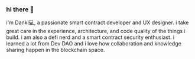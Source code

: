 ### hi there 👋

i'm Danki💻, a passionate smart contract developer and UX designer. i take great care in the experience, architecture, and code quality of the things i build.
i am also a defi nerd and a smart contract security enthusiast. i learned a lot from Dev DAO and i love how collaboration and knowledge sharing happen in the blockchain space.

